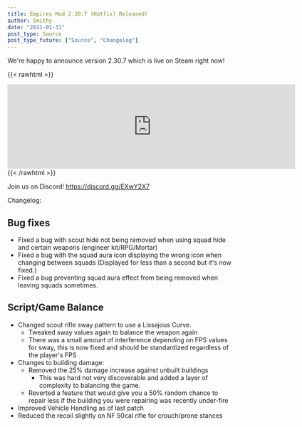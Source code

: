 ```yaml
---
title: Empires Mod 2.30.7 (Hotfix) Released!
author: Smithy
date: "2021-01-31"
post_type: Source
post_type_future: ["Source", "Changelog"]
---
```



We're happy to announce version 2.30.7 which is live on Steam right now! 

{{< rawhtml >}}
<iframe src="https://store.steampowered.com/widget/17740/" frameborder="0" width="646" height="190"></iframe>
{{< /rawhtml >}}

Join us on Discord! https://discord.gg/EXwY2X7

Changelog:

## Bug fixes

- Fixed a bug with scout hide not being removed when using squad hide and certain weapons (engineer kit/RPG/Mortar)
- Fixed a bug with the squad aura icon displaying the wrong icon when changing between squads (Displayed for less than a second but it's now fixed.)
- Fixed a bug preventing squad aura effect from being removed when leaving squads sometimes.


## Script/Game Balance
- Changed scout rifle sway pattern to use a Lissajous Curve.
	- Tweaked sway values again to balance the weapon again
	- There was a small amount of interference depending on FPS values for sway, this is now fixed and should be standardized regardless of the player's FPS
- Changes to building damage:
	- Removed the 25% damage increase against unbuilt buildings
		- This was hard not very discoverable and added a layer of complexity to balancing the game.
	- Reverted a feature that would give you a 50% random chance to repair less if the building you were repairing was recently under-fire
- Improved Vehicle Handling as of last patch
- Reduced the recoil slightly on NF 50cal rifle for crouch/prone stances


